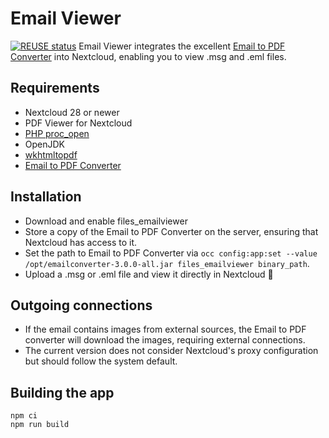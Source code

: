 <!--
SPDX-FileCopyrightText: Hamza Mahjoubi <hamzamahjoubi22@proton.me>
SPDX-License-Identifier: CC0-1.0
-->

# Email Viewer

[![REUSE status](https://api.reuse.software/badge/github.com/nextcloud/files_emailviewer)](https://api.reuse.software/info/github.com/nextcloud/files_emailviewer)
Email Viewer integrates the excellent [Email to PDF Converter](https://github.com/nickrussler/email-to-pdf-converter) into Nextcloud, enabling you to view .msg and .eml files.

## Requirements

- Nextcloud 28 or newer
- PDF Viewer for Nextcloud
- [PHP proc_open](https://www.php.net/manual/en/function.proc-open.php)
- OpenJDK
- [wkhtmltopdf](https://wkhtmltopdf.org/)
- [Email to PDF Converter](https://github.com/nickrussler/email-to-pdf-converter)

## Installation

- Download and enable files_emailviewer
- Store a copy of the Email to PDF Converter on the server, ensuring that Nextcloud has access to it.
- Set the path to Email to PDF Converter via `occ config:app:set --value /opt/emailconverter-3.0.0-all.jar files_emailviewer binary_path`.
- Upload a .msg or .eml file and view it directly in Nextcloud 🙌

## Outgoing connections

- If the email contains images from external sources, the Email to PDF converter will download the images, requiring external connections.
- The current version does not consider Nextcloud's proxy configuration but should follow the system default.

## Building the app

	npm ci
	npm run build
